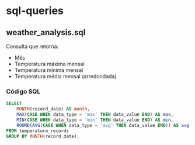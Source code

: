# sql-queries

## weather_analysis.sql

Consulta que retorna:
- Mês
- Temperatura máxima mensal
- Temperatura mínima mensal
- Temperatura média mensal (arredondada)

### Código SQL
```sql
SELECT 
    MONTH(record_date) AS month,
    MAX(CASE WHEN data_type = 'max' THEN data_value END) AS max,
    MIN(CASE WHEN data_type = 'min' THEN data_value END) AS min,
    ROUND(AVG(CASE WHEN data_type = 'avg' THEN data_value END)) AS avg
FROM temperature_records
GROUP BY MONTH(record_date);

